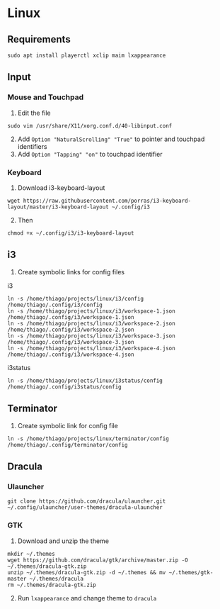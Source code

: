 # Linux

## Requirements

```
sudo apt install playerctl xclip maim lxappearance
```

## Input

### Mouse and Touchpad

1. Edit the file

```
sudo vim /usr/share/X11/xorg.conf.d/40-libinput.conf
```

2. Add `Option "NaturalScrolling" "True"` to pointer and touchpad identifiers
3. Add `Option "Tapping" "on"` to touchpad identifier

### Keyboard

1. Download i3-keyboard-layout

```
wget https://raw.githubusercontent.com/porras/i3-keyboard-layout/master/i3-keyboard-layout ~/.config/i3
```

2. Then

```
chmod +x ~/.config/i3/i3-keyboard-layout
```

## i3

1. Create symbolic links for config files

i3

```
ln -s /home/thiago/projects/linux/i3/config /home/thiago/.config/i3/config
ln -s /home/thiago/projects/linux/i3/workspace-1.json /home/thiago/.config/i3/workspace-1.json
ln -s /home/thiago/projects/linux/i3/workspace-2.json /home/thiago/.config/i3/workspace-2.json
ln -s /home/thiago/projects/linux/i3/workspace-3.json /home/thiago/.config/i3/workspace-3.json
ln -s /home/thiago/projects/linux/i3/workspace-4.json /home/thiago/.config/i3/workspace-4.json
```

i3status

```
ln -s /home/thiago/projects/linux/i3status/config /home/thiago/.config/i3status/config
```

## Terminator

1. Create symbolic link for config file

```
ln -s /home/thiago/projects/linux/terminator/config /home/thiago/.config/terminator/config
```

## Dracula

### Ulauncher

```
git clone https://github.com/dracula/ulauncher.git ~/.config/ulauncher/user-themes/dracula-ulauncher
```

### GTK

1. Download and unzip the theme

```
mkdir ~/.themes
wget https://github.com/dracula/gtk/archive/master.zip -O ~/.themes/dracula-gtk.zip
unzip ~/.themes/dracula-gtk.zip -d ~/.themes && mv ~/.themes/gtk-master ~/.themes/dracula
rm ~/.themes/dracula-gtk.zip
```

2. Run `lxappearance` and change theme to `dracula`
